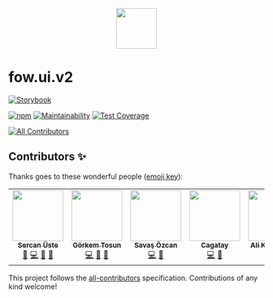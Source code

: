 <p align="center">
  <img src="https://github.com/FowApps/fow.ui.v2/raw/master/.github/fow.opensource.png" style="max-width:100%;" height="80" />
</p>

# fow.ui.v2

[![Storybook](https://raw.githubusercontent.com/storybooks/brand/master/badge/badge-storybook.svg)](https://fowapps.github.io/fow.ui.v2/)

[![npm](https://img.shields.io/badge/npm-0.0.10-%9f9f9f)](https://npmjs.com/package/@fowapps/fow-ui) [![Maintainability](https://api.codeclimate.com/v1/badges/6a470e24185e2e0dcff2/maintainability)](https://codeclimate.com/repos/60ec17c6ac80f5016200adf8/maintainability) [![Test Coverage](https://api.codeclimate.com/v1/badges/6a470e24185e2e0dcff2/test_coverage)](https://codeclimate.com/repos/60ec17c6ac80f5016200adf8/test_coverage)

<!-- ALL-CONTRIBUTORS-BADGE:START - Do not remove or modify this section -->
[![All Contributors](https://img.shields.io/badge/all_contributors-5-orange.svg?style=flat-square)](#contributors-)
<!-- ALL-CONTRIBUTORS-BADGE:END -->

## Contributors ✨

Thanks goes to these wonderful people ([emoji key](https://allcontributors.org/docs/en/emoji-key)):

<!-- ALL-CONTRIBUTORS-LIST:START - Do not remove or modify this section -->
<!-- prettier-ignore-start -->
<!-- markdownlint-disable -->
<table>
  <tr>
    <td align="center"><a href="https://sercanuste.com/"><img src="https://avatars.githubusercontent.com/u/5119317?v=4?s=100" width="100px;" alt=""/><br /><sub><b>Sercan Üste</b></sub></a><br /><a href="#projectManagement-sercanuste" title="Project Management">📆</a> <a href="https://github.com/FowApps/fow.ui.v2/commits?author=sercanuste" title="Code">💻</a> <a href="https://github.com/FowApps/fow.ui.v2/issues?q=author%3Asercanuste" title="Bug reports">🐛</a> <a href="https://github.com/FowApps/fow.ui.v2/pulls?q=is%3Apr+reviewed-by%3Asercanuste" title="Reviewed Pull Requests">👀</a></td>
    <td align="center"><a href="https://github.com/grkmtsn"><img src="https://avatars.githubusercontent.com/u/23257390?v=4?s=100" width="100px;" alt=""/><br /><sub><b>Görkem Tosun</b></sub></a><br /><a href="https://github.com/FowApps/fow.ui.v2/commits?author=grkmtsn" title="Code">💻</a> <a href="https://github.com/FowApps/fow.ui.v2/issues?q=author%3Agrkmtsn" title="Bug reports">🐛</a> <a href="https://github.com/FowApps/fow.ui.v2/pulls?q=is%3Apr+reviewed-by%3Agrkmtsn" title="Reviewed Pull Requests">👀</a></td>
    <td align="center"><a href="https://github.com/savasozcan"><img src="https://avatars.githubusercontent.com/u/40321541?v=4?s=100" width="100px;" alt=""/><br /><sub><b>Savaş Özcan</b></sub></a><br /><a href="https://github.com/FowApps/fow.ui.v2/commits?author=savasozcan" title="Code">💻</a> <a href="https://github.com/FowApps/fow.ui.v2/issues?q=author%3Asavasozcan" title="Bug reports">🐛</a></td>
    <td align="center"><a href="https://github.com/mcagataykaban"><img src="https://avatars.githubusercontent.com/u/52887078?v=4?s=100" width="100px;" alt=""/><br /><sub><b>Cagatay</b></sub></a><br /><a href="https://github.com/FowApps/fow.ui.v2/commits?author=mcagataykaban" title="Code">💻</a> <a href="https://github.com/FowApps/fow.ui.v2/issues?q=author%3Amcagataykaban" title="Bug reports">🐛</a></td>
    <td align="center"><a href="https://github.com/alikaraarslan"><img src="https://avatars.githubusercontent.com/u/70697091?v=4?s=100" width="100px;" alt=""/><br /><sub><b>Ali Karaarslan</b></sub></a><br /><a href="https://github.com/FowApps/fow.ui.v2/commits?author=alikaraarslan" title="Code">💻</a> <a href="https://github.com/FowApps/fow.ui.v2/issues?q=author%3Aalikaraarslan" title="Bug reports">🐛</a></td>
  </tr>
</table>

<!-- markdownlint-restore -->
<!-- prettier-ignore-end -->

<!-- ALL-CONTRIBUTORS-LIST:END -->

This project follows the [all-contributors](https://github.com/all-contributors/all-contributors) specification. Contributions of any kind welcome!
